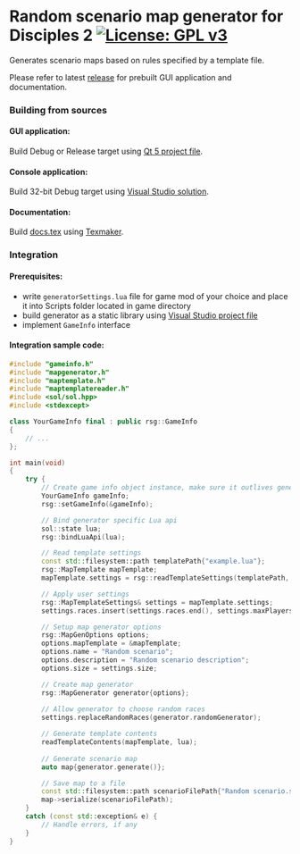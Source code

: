 # Random scenario map generator for Disciples 2 [![License: GPL v3](https://img.shields.io/badge/License-GPL%20v3-blue.svg)](https://www.gnu.org/licenses/gpl-3.0)

Generates scenario maps based on rules specified by a template file.

Please refer to latest [release](https://github.com/VladimirMakeev/D2RSG/releases) for prebuilt GUI application and documentation.

### Building from sources
#### GUI application:
Build Debug or Release target using [Qt 5 project file](MapGeneratorApp/MapGeneratorApp.pro).
#### Console application:
Build 32-bit Debug target using [Visual Studio solution](MapGeneratorTest.sln).
#### Documentation:
Build [docs.tex](docs/latex/ru/docs.tex) using [Texmaker](https://www.xm1math.net/texmaker/).

### Integration

#### Prerequisites:
- write `generatorSettings.lua` file for game mod of your choice and place it into Scripts folder located in game directory
- build generator as a static library using [Visual Studio project file](ScenarioGenerator/ScenarioGenerator.vcxproj)
- implement `GameInfo` interface
#### Integration sample code:
```c++
#include "gameinfo.h"
#include "mapgenerator.h"
#include "maptemplate.h"
#include "maptemplatereader.h"
#include <sol/sol.hpp>
#include <stdexcept>

class YourGameInfo final : public rsg::GameInfo
{
    // ...
};

int main(void)
{
    try {
        // Create game info object instance, make sure it outlives generator
        YourGameInfo gameInfo;
        rsg::setGameInfo(&gameInfo);

        // Bind generator specific Lua api
        sol::state lua;
        rsg::bindLuaApi(lua);

        // Read template settings
        const std::filesystem::path templatePath{"example.lua"};
        rsg::MapTemplate mapTemplate;
        mapTemplate.settings = rsg::readTemplateSettings(templatePath, lua);

        // Apply user settings
        rsg::MapTemplateSettings& settings = mapTemplate.settings;
        settings.races.insert(settings.races.end(), settings.maxPlayers, rsg::RaceType::Random);

        // Setup map generator options
        rsg::MapGenOptions options;
        options.mapTemplate = &mapTemplate;
        options.name = "Random scenario";
        options.description = "Random scenario description";
        options.size = settings.size;

        // Create map generator
        rsg::MapGenerator generator{options};
        
        // Allow generator to choose random races
        settings.replaceRandomRaces(generator.randomGenerator);

        // Generate template contents
        readTemplateContents(mapTemplate, lua);
        
        // Generate scenario map
        auto map{generator.generate()};

        // Save map to a file
        const std::filesystem::path scenarioFilePath{"Random scenario.sg"};
        map->serialize(scenarioFilePath);
    }
    catch (const std::exception& e) {
        // Handle errors, if any
    }
}
```
